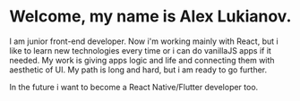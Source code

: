 # Welcome, my name is Alex Lukianov.

I am junior front-end developer. Now i'm working mainly with React, but i like to learn new technologies every time or i can do vanillaJS apps if it needed. 
My work is giving apps logic and life and connecting them with aesthetic of UI.
My path is long and hard, but i am ready to go further.

In the future i want to become a React Native/Flutter developer too.
